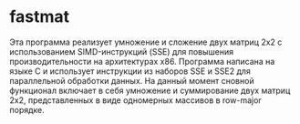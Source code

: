# fastmat
Эта программа реализует умножение и сложение двух матриц 2x2 с использованием SIMD-инструкций (SSE) для повышения производительности на архитектурах x86. Программа написана на языке C и использует инструкции из наборов SSE и SSE2 для параллельной обработки данных. На данный момент сновной функционал включает в себя умножение и суммирование двух матриц 2x2, представленных в виде одномерных массивов в row-major порядке.
